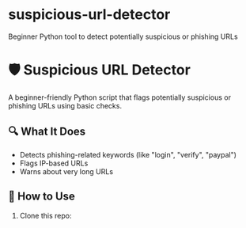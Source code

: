 # suspicious-url-detector
Beginner Python tool to detect potentially suspicious or phishing URLs
# 🛡️ Suspicious URL Detector

A beginner-friendly Python script that flags potentially suspicious or phishing URLs using basic checks.

## 🔍 What It Does

- Detects phishing-related keywords (like "login", "verify", "paypal")
- Flags IP-based URLs
- Warns about very long URLs

## 🚀 How to Use

1. Clone this repo:
